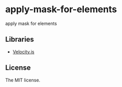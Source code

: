 # apply-mask-for-elements

apply mask for elements

## Libraries

- [Velocity.js](http://velocityjs.org/)

## License

The MIT license.

